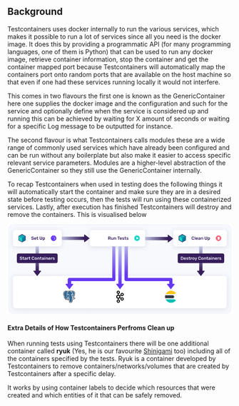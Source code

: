 ## Background

Testcontainers uses docker internally to run the various services, which makes it possible to run a lot of services since all you need is the docker image. It does this by providing a programmatic API (for many programming languages, one of them is Python) that can be used to run any docker image, retrieve container information, stop the container and get the container mapped port because Testcontainers will automatically map the containers port onto random ports that are available on the host machine so that even if one had these services running locally it would not interfere. 

This comes in two flavours the first one is known as the GenericContainer here one supplies the docker image and the configuration and such for the service and optionally define when the service is considered up and running this can be achieved by waiting for X amount of seconds or waiting for a specific Log message to be outputted for instance. 

The second flavour is what Testcontainers calls modules these are a wide range of commonly used services which have already been configured and can be run without any boilerplate but also make it easier to access specific relevant service parameters. Modules are a higher-level abstraction of the GenericContainer so they still use the GenericContainer internally. 

To recap Testcontainers when used in testing does the following things it will automatically start the container and make sure they are in a desired state before testing occurs, then the tests will run using these containerized services. Lastly, after execution has finished Testcontainers will destroy and remove the containers. This is visualised below 

![test-workflow](../../killercoda-executable-tutortial/assets/testcontainers-flow.png)

#### Extra Details of How Testcontainers Perfroms Clean up

When running tests using Testcontainers there will be one additional container called **ryuk** (Yes, he is our favourite [Shinigami](https://static.posters.cz/image/750/97343.jpg) too) including all of the containers specified by the tests. Ryuk is a container developed by Testcontainers to remove containers/networks/volumes that are created by Testcontainers after a specific delay.

It works by using container labels to decide which resources that were created and which entities of it that can be safely removed.
